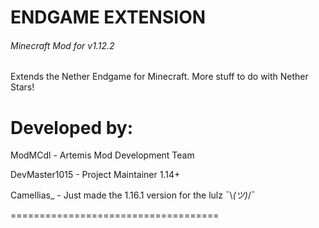 # ENDGAME EXTENSION
###### Minecraft Mod for v1.12.2
Extends the Nether Endgame for Minecraft. More stuff to do with Nether Stars!

# Developed by:
ModMCdl - Artemis Mod Development Team

DevMaster1015 - Project Maintainer 1.14+

Camellias_ - Just made the 1.16.1 version for the lulz ¯\\_(ツ)_/¯

====================================
